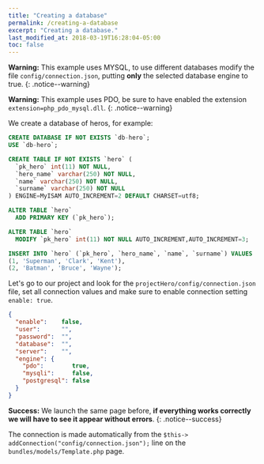 ```yaml
---
title: "Creating a database"
permalink: /creating-a-database
excerpt: "Creating a database."
last_modified_at: 2018-03-19T16:28:04-05:00
toc: false
---
```


**Warning:** This example uses MYSQL, to use different databases modify the file `config/connection.json`, putting **only** the selected database engine to true.
{: .notice--warning}

**Warning:** This example uses PDO, be sure to have enabled the extension `extension=php_pdo_mysql.dll`.
{: .notice--warning}


We create a database of heros, for example:
```sql
CREATE DATABASE IF NOT EXISTS `db-hero`;
USE `db-hero`;

CREATE TABLE IF NOT EXISTS `hero` (
  `pk_hero` int(11) NOT NULL,
  `hero_name` varchar(250) NOT NULL,
  `name` varchar(250) NOT NULL,
  `surname` varchar(250) NOT NULL
) ENGINE=MyISAM AUTO_INCREMENT=2 DEFAULT CHARSET=utf8;

ALTER TABLE `hero`
  ADD PRIMARY KEY (`pk_hero`);

ALTER TABLE `hero`
  MODIFY `pk_hero` int(11) NOT NULL AUTO_INCREMENT,AUTO_INCREMENT=3;

INSERT INTO `hero` (`pk_hero`, `hero_name`, `name`, `surname`) VALUES
(1, 'Superman', 'Clark', 'Kent'),
(2, 'Batman', 'Bruce', 'Wayne');
```
Let's go to our project and look for the `projectHero/config/connection.json` file, set all connection values and make sure to enable connection setting `enable: true`.
```json
{
  "enable":    false,
  "user":      "",
  "password":  "",
  "database":  "",
  "server":    "",
  "engine": {
    "pdo":        true,
    "mysqli":     false,
    "postgresql": false
  }
}

```
**Success:** We launch the same page before, __if everything works correctly we will have to see it appear without errors__.
{: .notice--success}


The connection is made automatically from the `$this-> addConnection("config/connection.json");` line on the `bundles/models/Template.php` page.
